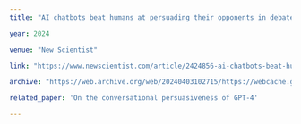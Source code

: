 ```yaml
---
title: "AI chatbots beat humans at persuading their opponents in debates"

year: 2024

venue: "New Scientist"

link: "https://www.newscientist.com/article/2424856-ai-chatbots-beat-humans-at-persuading-their-opponents-in-debates/"

archive: "https://web.archive.org/web/20240403102715/https://webcache.googleusercontent.com/search?q=cache:https://www.newscientist.com/article/2424856-ai-chatbots-beat-humans-at-persuading-their-opponents-in-debates/"

related_paper: 'On the conversational persuasiveness of GPT-4'

---
```


